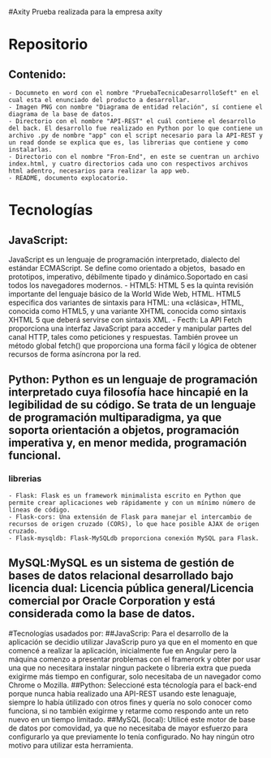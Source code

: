 #Axity
	Prueba realizada para la empresa axity

# Repositorio
## Contenido:
	- Documneto en word con el nombre "PruebaTecnicaDesarrolloSeft" en el cual esta el enunciado del producto a desarrollar.
	- Imagen PNG con nombre "Diagrama de entidad relación", sí contiene el diagrama de la base de datos.
	- Directorio con el nombre "API-REST" el cuál contiene el desarrollo del back. El desarrollo fue realizado en Python por lo que contiene un archivo .py de nombre "app" con el script necesario para la API-REST y un read donde se explica que es, las librerias que contiene y como instalarlas.
	- Directorio con el nombre "Fron-End", en este se cuentran un archivo index.html, y cuatro directorios cada uno con respectivos archivos html adentro, necesarios para realizar la app web.
	- README, documento explocatorio.

# Tecnologías
## JavaScript: 
JavaScript es un lenguaje de programación interpretado, dialecto del estándar ECMAScript. Se define como orientado a objetos, ​ basado en prototipos, imperativo, débilmente tipado y dinámico.Soportado en casi todos los navegadores modernos. 
	- HTML5: HTML 5 es la quinta revisión importante del lenguaje básico de la World Wide Web, HTML. HTML5 especifica dos variantes de sintaxis para HTML: una «clásica», HTML, conocida como HTML5, y una variante XHTML conocida como sintaxis XHTML 5 que deberá servirse con sintaxis XML.​​ 
	- Fecth: La API Fetch proporciona una interfaz JavaScript para acceder y manipular partes del canal HTTP, tales como peticiones y respuestas. También provee un método global fetch() que proporciona una forma fácil y lógica de obtener recursos de forma asíncrona por la red.
	
## Python: Python es un lenguaje de programación interpretado cuya filosofía hace hincapié en la legibilidad de su código.​ Se trata de un lenguaje de programación multiparadigma, ya que soporta orientación a objetos, programación imperativa y, en menor medida, programación funcional. 
### librerias 
	- Flask: Flask es un framework minimalista escrito en Python que permite crear aplicaciones web rápidamente y con un mínimo número de líneas de código. 
	- Flask-cors: Una extensión de Flask para manejar el intercambio de recursos de origen cruzado (CORS), lo que hace posible AJAX de origen cruzado. 
	- Flask-mysqldb: Flask-MySQLdb proporciona conexión MySQL para Flask.

## MySQL:MySQL es un sistema de gestión de bases de datos relacional desarrollado bajo licencia dual: Licencia pública general/Licencia comercial por Oracle Corporation y está considerada como la base de datos.
#Tecnologías usadados por:
	##JavaScrip: 
		Para el desarrollo de la aplicación se decidio utilizar JavaScrip puro ya que en el momento en que comencé a realizar la aplicación, inicialmente fue en Angular pero la máquina comenzo a presentar problemas con el framerork y obter por usar una que no necesitara instalar ningun packete o libreria extra que pueda exigirme más tiempo en configurar, solo necesitaba de un navegador como Chrome o Mozilla.
	##Python: 
		Seleccioné esta técnología para el back-end porque nunca habia realizado una API-REST usando este lenaguaje, siempre lo había útilizado con otros fines y quería no solo conocer como funciona, si no también exigirme y retarme como respondo ante un reto nuevo en un tiempo limitado.
	##MySQL (local): 
		Utilicé este motor de base de datos por comovidad, ya que no necesitaba de mayor esfuerzo para configurarlo ya que previamente lo tenía configurado. No hay ningún otro motivo para utilizar esta herramienta.
